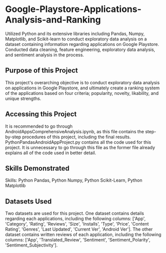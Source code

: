 # Google-Playstore-Applications-Analysis-and-Ranking
Utilized Python and its extensive libraries including Pandas, Numpy, Matplotlib, and Scikit-learn to conduct exploratory data analysis on a dataset containing information regarding applications on Google Playstore. Conducted data cleaning, feature engineering, exploratory data analysis, and sentiment analysis in the process.

## Purpose of this Project
This project's overarching objective is to conduct exploratory data analysis on applications in Google Playstore, and ultimately create a ranking system of the applications based on four criteria; popularity, novelty, likability, and unique strengths.

## Accessing this Project
It is recommended to go through AndroidAppsComprehensiveAnalysis.ipynb, as this file contains the step-by-step procedures of this project, including the final results. PythonPandasAndroidAppProject.py contains all the code used for this project. It is unnecessary to go through this file as the former file already explains all of the code used in better detail.

## Skills Demonstrated
Skills: Python Pandas, Python Numpy, Python Scikit-Learn, Python Matplotlib

## Datasets Used
Two datasets are used for this project.
One dataset contains details regarding each applications, including the following columns: ['App', 'Category', 'Rating', 'Reviews', 'Size', 'Installs', 'Type', 'Price', 'Content Rating', 'Genres', 'Last Updated', 'Current Ver', 'Android Ver'].
The other dataset contains written reviews of each application, including the following columns: ['App', 'Translated_Review', 'Sentiment', 'Sentiment_Polarity', 'Sentiment_Subjectivity'].
